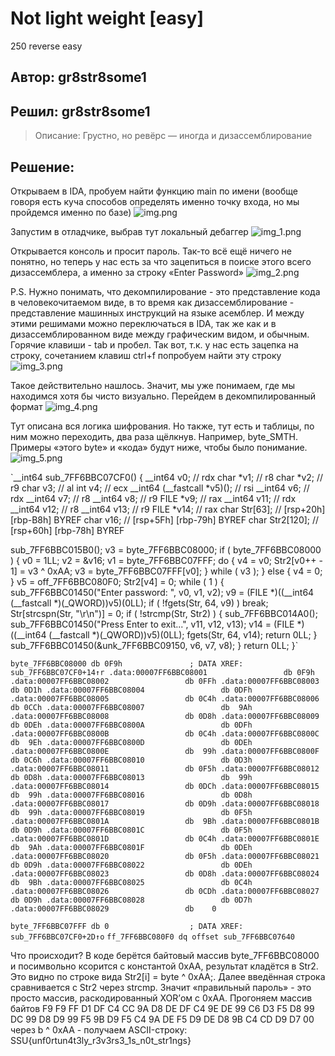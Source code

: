 # Not light weight [easy]
250
reverse easy

## Автор: gr8str8some1
## Решил: gr8str8some1

> Описание: Грустно, но ревёрс — иногда и дизассемблирование

## Решение:
Открываем в IDA, пробуем найти функцию main по имени (вообще говоря есть куча способов определять именно точку входа, но мы пройдемся именно по базе)
![img.png](images/img.png)

Запустим в отладчике, выбрав тут локальный дебаггер
![img_1.png](images/img_1.png)

Открывается консоль и просит пароль. Так-то всё ещё ничего не понятно, но теперь у нас есть за что зацепиться в поиске этого всего дизассемблера, а именно за строку «Enter Password»
![img_2.png](images/img_2.png)

P.S. Нужно понимать, что декомпилирование - это представление кода в человекочитаемом виде, в то время как дизассемблирование - представление машинных инструкций на языке асемблер. И между этими решимами можно переключаться в IDA, так же как и в дизассемблированном виде между графическим видом, и обычным. Горячие клавиши - tab и пробел.
Так вот, т.к. у нас есть зацепка на строку, сочетанием клавиш ctrl+f попробуем найти эту строку
![img_3.png](images/img_3.png)

Такое действительно нашлось. Значит, мы уже понимаем, где мы находимся хотя бы чисто визуально. Перейдем в декомпилированный формат
![img_4.png](images/img_4.png)

Тут описана вся логика шифрования. Но также, тут есть и таблицы, по ним можно переходить, два раза щёлкнув. Например, byte_SMTH. Примеры «этого byte» и «кода» будут ниже, чтобы было понимание.
![img_5.png](images/img_5.png)

`__int64 sub_7FF6BBC07CF0()
{
__int64 v0; // rdx
char *v1; // r8
char *v2; // r9
char v3; // al
int v4; // ecx
__int64 (__fastcall *v5)(); // rsi
__int64 v6; // rdx
__int64 v7; // r8
__int64 v8; // r9
FILE *v9; // rax
__int64 v11; // rdx
__int64 v12; // r8
__int64 v13; // r9
FILE *v14; // rax
char Str[63]; // [rsp+20h] [rbp-B8h] BYREF
char v16; // [rsp+5Fh] [rbp-79h] BYREF
char Str2[120]; // [rsp+60h] [rbp-78h] BYREF

sub_7FF6BBC015B0();
v3 = byte_7FF6BBC08000;
if ( byte_7FF6BBC08000 )
{
v0 = 1LL;
v2 = &v16;
v1 = byte_7FF6BBC07FFF;
do
{
v4 = v0;
Str2[v0++ - 1] = v3 ^ 0xAA;
v3 = byte_7FF6BBC07FFF[v0];
}
while ( v3 );
}
else
{
v4 = 0;
}
v5 = off_7FF6BBC080F0;
Str2[v4] = 0;
while ( 1 )
{
sub_7FF6BBC01450("Enter password: ", v0, v1, v2);
v9 = (FILE *)((__int64 (__fastcall *)(_QWORD))v5)(0LL);
if ( !fgets(Str, 64, v9) )
break;
Str[strcspn(Str, "\r\n")] = 0;
if ( !strcmp(Str, Str2) )
{
sub_7FF6BBC014A0();
sub_7FF6BBC01450("Press Enter to exit...", v11, v12, v13);
v14 = (FILE *)((__int64 (__fastcall *)(_QWORD))v5)(0LL);
fgets(Str, 64, v14);
return 0LL;
}
sub_7FF6BBC01450(&unk_7FF6BBC09150, v6, v7, v8);
}
return 0LL;
}`

`byte_7FF6BBC08000 db 0F9h               ; DATA XREF: sub_7FF6BBC07CF0+14↑r
.data:00007FF6BBC08001                 db 0F9h
.data:00007FF6BBC08002                 db 0FFh
.data:00007FF6BBC08003                 db 0D1h
.data:00007FF6BBC08004                 db 0DFh
.data:00007FF6BBC08005                 db 0C4h
.data:00007FF6BBC08006                 db 0CCh
.data:00007FF6BBC08007                 db  9Ah
.data:00007FF6BBC08008                 db 0D8h
.data:00007FF6BBC08009                 db 0DEh
.data:00007FF6BBC0800A                 db 0DFh
.data:00007FF6BBC0800B                 db 0C4h
.data:00007FF6BBC0800C                 db  9Eh
.data:00007FF6BBC0800D                 db 0DEh
.data:00007FF6BBC0800E                 db  99h
.data:00007FF6BBC0800F                 db 0C6h
.data:00007FF6BBC08010                 db 0D3h
.data:00007FF6BBC08011                 db 0F5h
.data:00007FF6BBC08012                 db 0D8h
.data:00007FF6BBC08013                 db  99h
.data:00007FF6BBC08014                 db 0DCh
.data:00007FF6BBC08015                 db  99h
.data:00007FF6BBC08016                 db 0D8h
.data:00007FF6BBC08017                 db 0D9h
.data:00007FF6BBC08018                 db  99h
.data:00007FF6BBC08019                 db 0F5h
.data:00007FF6BBC0801A                 db  9Bh
.data:00007FF6BBC0801B                 db 0D9h
.data:00007FF6BBC0801C                 db 0F5h
.data:00007FF6BBC0801D                 db 0C4h
.data:00007FF6BBC0801E                 db  9Ah
.data:00007FF6BBC0801F                 db 0DEh
.data:00007FF6BBC08020                 db 0F5h
.data:00007FF6BBC08021                 db 0D9h
.data:00007FF6BBC08022                 db 0DEh
.data:00007FF6BBC08023                 db 0D8h
.data:00007FF6BBC08024                 db  9Bh
.data:00007FF6BBC08025                 db 0C4h
.data:00007FF6BBC08026                 db 0CDh
.data:00007FF6BBC08027                 db 0D9h
.data:00007FF6BBC08028                 db 0D7h
.data:00007FF6BBC08029                 db    0`

`byte_7FF6BBC07FFF db 0                  ; DATA XREF: sub_7FF6BBC07CF0+2D↑o`
`ff_7FF6BBC080F0 dq offset sub_7FF6BBC07640`

Что происходит?
В коде берётся байтовый массив byte_7FF6BBC08000 и посимвольно ксорится с константой 0xAA, результат кладётся в Str2. Это видно по строке вида Str2[i] = byte ^ 0xAA;.
Далее введённая строка сравнивается с Str2 через strcmp. Значит «правильный пароль» - это просто массив, раскодированный XOR’ом с 0xAA.
Прогоняем массив байтов
F9 F9 FF D1 DF C4 CC 9A D8 DE DF C4 9E DE 99 C6 D3 F5 D8 99 DC 99 D8 D9 99 F5 9B D9 F5 C4 9A DE F5 D9 DE D8 9B C4 CD D9 D7 00 через b ^ 0xAA - получаем ASCII-строку:
SSU{unf0rtun4t3ly_r3v3rs3_1s_n0t_str1ngs}
